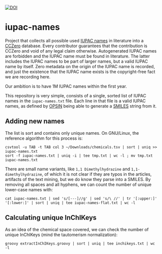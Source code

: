[![DOI](https://zenodo.org/badge/DOI/10.5281/zenodo.14965761.svg)](https://doi.org/10.5281/zenodo.14965761)

# iupac-names

Project that collects all possible used [IUPAC names](https://en.wikipedia.org/wiki/IUPAC_nomenclature_of_chemistry)
in literature into a [CCZero](https://creativecommons.org/public-domain/cc0/) database. Every
contributor guarantees that the contribution is CCZero and void of any legal claim otherwise.
Autogenerated IUPAC names are forbidden and the IUPAC name must be found in literature. The latter
includes the IUPAC names to be part of larger names, but a valid IUPAC name by itself.
Zero metadata on the origin of the IUPAC name is recorded, and just the existence that the
IUPAC name exists is the copyright-free fact we are recording here.

Our ambition is to have 1M IUPAC names within the first year.

This repository is very simple, consists of a single, sorted list of IUPAC names in the `iupac-names.txt` file.
Each line in that file is a valid IUPAC names, as defined by [OPSIN](https://opsin.ch.cam.ac.uk/)
being able to generate a [SMILES](https://en.wikipedia.org/wiki/Simplified_Molecular_Input_Line_Entry_System)
string from it.

## Adding new names

The list is sort and contains only unique names. On GNU/Linux, the reference algorithm for this
process is:

```shell
csvtool -u TAB -t TAB col 3 ~/Downloads/chemicals.tsv | sort | uniq >> iupac-names.txt
sort -f iupac-names.txt | uniq -i | tee tmp.txt | wc -l ; mv tmp.txt iupac-names.txt
```

There are small name variants, like `1,1 Dimethylhydrazine` and `1,1-dimethylhydrazine`,
of which it is not clear if they are typos in the articles, artifacts of the text mining,
but we do know they parse into a SMILES. By removing all spaces and all hyphens, we can count
the number of unique lower-case names with:

```shell
cat iupac-names.txt | sed 's/[--‐]//g' | sed 's/\ //' | tr '[:upper:]' '[:lower:]' | sort | uniq | tee iupac-names-flat.txt | wc -l
```

## Calculating unique InChIKeys

As an idea of the chemical space covered, we can check the number of unique InChIKeys (mind the
tautomerism normalization):

```shell
groovy extractInChIKeys.groovy | sort | uniq | tee inchikeys.txt | wc -l
```
